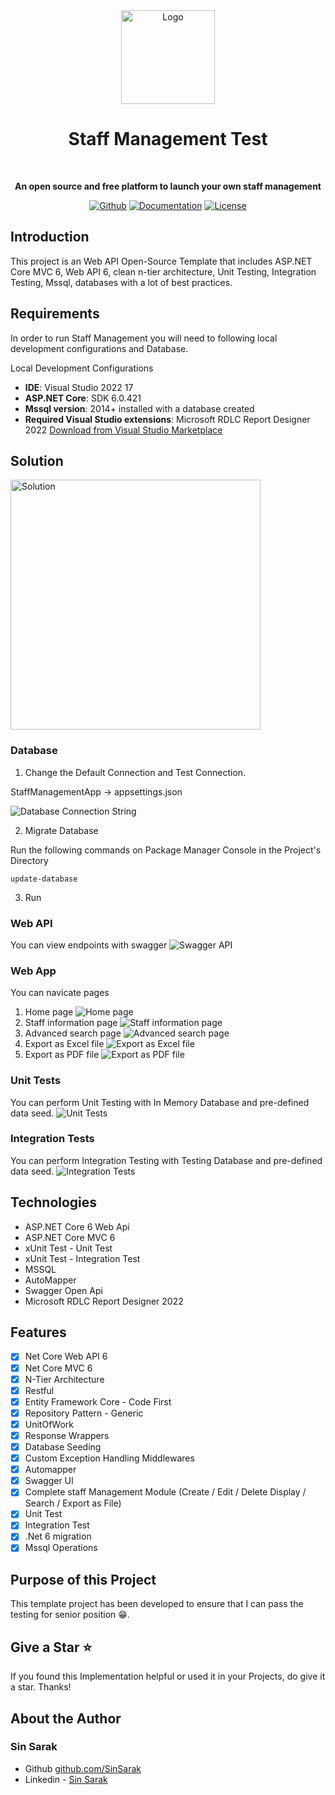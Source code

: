 <div align="center">
<img crossorigin="anonymous" width="150"
src="https://drive.lienuc.com/uc?id=19YCzF8rO6yLY_lzmODCml6sHmM7aRuO8" alt="Logo" />
	<h1> Staff Management Test</h1>
	<br>
	<p>
		<b>An open source and free platform to launch your own staff management</b>
	</p>
</div>

<p align="center">
	<a href="https://github.com/SinSarak"><img src="https://img.shields.io/badge/Github-Github-brightgreen" alt="Github"></a>
	<a href="https://www.linkedin.com/in/sarak-sin-04091715b/"><img src="https://img.shields.io/badge/Linkedin-Linkedin-yellowgreen" alt="Documentation"></a>
	<a href="https://t.me/sarakshing"><img src="https://img.shields.io/badge/Telegram-Telegram-green" alt="License"></a>
</p>

## Introduction

This project is an Web API Open-Source Template that includes ASP.NET Core MVC 6, Web API 6, clean n-tier architecture, Unit Testing, Integration Testing, Mssql, databases with a lot of best practices.

## Requirements

In order to run Staff Management you will need to following local development configurations and Database.

Local Development Configurations

- **IDE**: Visual Studio 2022 17
- **ASP.NET Core**: SDK 6.0.421
- **Mssql version**: 2014+ installed with a database created
- **Required Visual Studio extensions**: Microsoft RDLC Report Designer 2022
  [Download from Visual Studio Marketplace](https://marketplace.visualstudio.com/items?itemName=ProBITools.MicrosoftRdlcReportDesignerforVisualStudio2022)

## Solution

<img crossorigin="anonymous" width="400"
src="https://drive.lienuc.com/uc?id=1g3CgOWTNn_eDds9525aoVS7i6HYTfbXs" alt="Solution" />

### Database

1. Change the Default Connection and Test Connection.

StaffManagementApp -> appsettings.json

<img crossorigin="anonymous"
src="https://drive.lienuc.com/uc?id=1BF2WCQV8fxI0GFmFn8sDqGVVGAz67r9E" alt="Database Connection String" />

2. Migrate Database

Run the following commands on Package Manager Console in the Project's Directory

```
update-database
```

3. Run

### Web API

You can view endpoints with swagger
<img crossorigin="anonymous"
src="https://drive.lienuc.com/uc?id=10mrujvlXgHgL-edHvmWmHjpNaERRAowa" alt="Swagger API" />

### Web App

You can navicate pages

1. Home page
   <img crossorigin="anonymous"
   src="https://drive.lienuc.com/uc?id=1kwMgb5XtetfLjUqZqJrD30VXLcEP7xiN" alt="Home page" />
2. Staff information page
   <img crossorigin="anonymous"
   src="https://drive.lienuc.com/uc?id=129UVDuuaAe-ZZoA2bkc4d1QaHcPiLJjA" alt="Staff information page" />
3. Advanced search page
   <img crossorigin="anonymous"
   src="https://drive.lienuc.com/uc?id=1hyxwn7yN7nBeYBcVzatdoQ-es4aHlwq5" alt="Advanced search page" />
4. Export as Excel file
   <img crossorigin="anonymous"
   src="https://drive.lienuc.com/uc?id=1Dt_xOfrzf4JwHHO6TT_KJrSHp6gvdUcn" alt="Export as Excel file" />
5. Export as PDF file
   <img crossorigin="anonymous"
   src="https://drive.lienuc.com/uc?id=1ksfCXvdR0083Gg-CnBGoiUZDMuTcxgzm" alt="Export as PDF file" />

### Unit Tests

You can perform Unit Testing with In Memory Database and pre-defined data seed.
<img crossorigin="anonymous"
src="https://drive.lienuc.com/uc?id=1gP5K21t8jB2hRjRtSI6lzhX8UGXzvyjL" alt="Unit Tests" />

### Integration Tests

You can perform Integration Testing with Testing Database and pre-defined data seed.
<img crossorigin="anonymous"
src="https://drive.lienuc.com/uc?id=1sbq_6Lqzi1DBpKCPW9B9Yp-fZK56ULLd" alt="Integration Tests" />

## Technologies

- ASP.NET Core 6 Web Api
- ASP.NET Core MVC 6
- xUnit Test - Unit Test
- xUnit Test - Integration Test
- MSSQL
- AutoMapper
- Swagger Open Api
- Microsoft RDLC Report Designer 2022

## Features

- [x] Net Core Web API 6
- [x] Net Core MVC 6
- [x] N-Tier Architecture
- [x] Restful
- [x] Entity Framework Core - Code First
- [x] Repository Pattern - Generic
- [x] UnitOfWork
- [x] Response Wrappers
- [x] Database Seeding
- [x] Custom Exception Handling Middlewares
- [x] Automapper
- [x] Swagger UI
- [x] Complete staff Management Module (Create / Edit / Delete Display / Search / Export as File)
- [x] Unit Test
- [x] Integration Test
- [x] .Net 6 migration
- [x] Mssql Operations

## Purpose of this Project

This template project has been developed to ensure that I can pass the testing for senior position 😁.

## Give a Star ⭐️

If you found this Implementation helpful or used it in your Projects, do give it a star. Thanks!

## About the Author

### Sin Sarak

- Github [github.com/SinSarak](https://github.com/SinSarak)
- Linkedin - [Sin Sarak](https://www.linkedin.com/in/sarak-sin-04091715b/)
